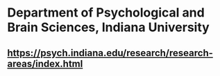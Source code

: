 
# Department of Psychological and Brain Sciences, Indiana University
## https://psych.indiana.edu/research/research-areas/index.html
